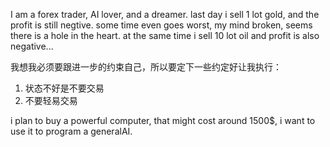 I am a forex trader, AI lover, and a dreamer. last day i sell 1 lot gold, and the profit is still negtive. some time even goes worst, my mind broken, seems there is a hole in the heart. at the same time i sell 10 lot oil and profit is also negative...

我想我必须要跟进一步的约束自己，所以要定下一些约定好让我执行：
1. 状态不好是不要交易
2. 不要轻易交易

i plan to buy a powerful computer, that might cost around 1500$, i want to use it to program a generalAI.
